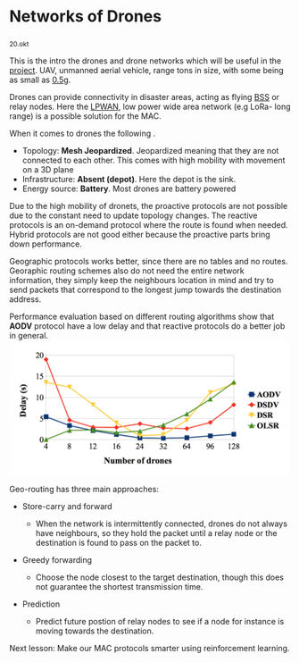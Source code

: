 # Networks of Drones
<sub>20.okt</sub>

This is the intro the drones and drone networks which will be useful in the [project](https://github.com/Andrea94c/DroNETworkSimulator). UAV, unmanned aerial vehicle, range tons in size, with some being as small as [0.5g](https://wyss.harvard.edu/technology/robobees-autonomous-flying-microrobots/). 

Drones can provide connectivity in disaster areas, acting as flying [BSS](https://www.geeksforgeeks.org/introduction-of-basic-service-set-bss/#:~:text=Basic%20Service%20Set%20(BSS)%2C,i.e.%20AP%20(Access%20point).&text=BSS%20basically%20contains%20only%20one,wireless%20devices%20within%20the%20network.) or relay nodes. Here the [LPWAN](https://en.wikipedia.org/wiki/Low-power_wide-area_network), low power wide area network (e.g LoRa- long range) is a possible solution for the MAC. 

When it comes to drones the following .
 - Topology: **Mesh Jeopardized**. Jeopardized meaning that they are not connected to each other. This comes with high mobility with movement on a 3D plane
 - Infrastructure: __Absent (depot)__. Here the depot is the sink.
 - Energy source: __Battery__. Most drones are battery powered

Due to the high mobility of dronets, the proactive protocols are not possible due to the constant need to update topology changes. The reactive protocols is an on-demand protocol where the route is found when needed. Hybrid protocols are not good either because the proactive parts bring down performance. 

 Geographic protocols works better, since there are no tables and no routes. Georaphic routing schemes also do not need the entire network information, they simply keep the neighbours location in mind and try to send packets that correspond to the longest jump towards the destination address.  

Performance evaluation based on different routing algorithms show that __AODV__ protocol have a low delay and that reactive protocols do a better job in general. ![./img/perf_eval.png](./img/perf_eval.png)

Geo-routing has three main approaches:
- Store-carry and forward
  - When the network is intermittently connected, drones do not always have neighbours, so they hold the packet until a relay node or the destination is found to pass on the packet to.

- Greedy forwarding
  - Choose the node closest to the target destination, though this does not guarantee the shortest transmission time.

- Prediction
  - Predict future postion of relay nodes to see if a node for instance is moving towards the destination.

Next lesson: Make our MAC protocols smarter using reinforcement learning.